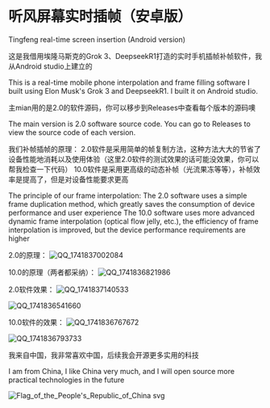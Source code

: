 # 听风屏幕实时插帧（安卓版）

Tingfeng real-time screen insertion (Android version)

这是我借用埃隆马斯克的Grok 3、DeepseekR1打造的实时手机插帧补帧软件，我从Android studio上建立的

This is a real-time mobile phone interpolation and frame filling software I built using Elon Musk's Grok 3 and DeepseekR1. I built it on Android studio.

主mian用的是2.0的软件源码，你可以移步到Releases中查看每个版本的源码噢

The main version is 2.0 software source code. You can go to Releases to view the source code of each version.


我们补帧插帧的原理：
2.0软件是采用简单的帧复制方法，这种方法大大的节省了设备性能地消耗以及使用体验（这里2.0软件的测试效果的话可能没效果，你可以帮我检查一下代码）
10.0软件是采用更高级的动态补帧（光流果冻等等），补帧效率是提高了，但是对设备性能要求更高

The principle of our frame interpolation: 
The 2.0 software uses a simple frame duplication method, which greatly saves the consumption of device performance and user experience 
The 10.0 software uses more advanced dynamic frame interpolation (optical flow jelly, etc.), the efficiency of frame interpolation is improved, but the device performance requirements are higher

2.0的原理：
![QQ_1741837002084](https://github.com/user-attachments/assets/02401910-fdaa-4bc5-9ae1-543919a7a2b1)



10.0的原理（两者都采纳）：
![QQ_1741836821986](https://github.com/user-attachments/assets/93340e7f-0f8c-4f6e-ab74-565cb13cc853)



2.0软件效果：
![QQ_1741837140533](https://github.com/user-attachments/assets/879f525e-50c0-41bc-8c5c-db325f38003a)


![QQ_1741836541660](https://github.com/user-attachments/assets/1fcf32a0-0e3f-48e1-b955-51c38b099a83)


10.0软件的效果：
![QQ_1741836767672](https://github.com/user-attachments/assets/ff3dc889-0e0f-406a-a307-369cc94c7843)


![QQ_1741836793733](https://github.com/user-attachments/assets/91b6d6b5-8679-4a86-85e2-8278188c12c2)




我来自中国，我非常喜欢中国，后续我会开源更多实用的科技

I am from China, I like China very much, and I will open source more practical technologies in the future

![Flag_of_the_People's_Republic_of_China svg](https://github.com/user-attachments/assets/1c7b421f-abd5-4d64-9362-2cb5dcad166f)
